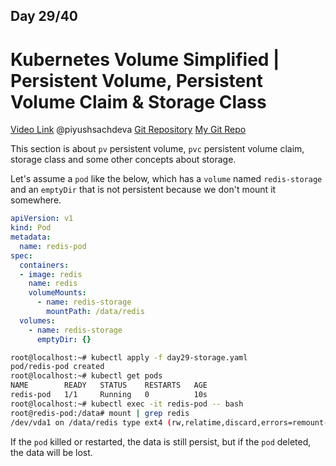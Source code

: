 ## Day 29/40
# Kubernetes Volume Simplified | Persistent Volume, Persistent Volume Claim & Storage Class
[Video Link](https://www.youtube.com/watch?v=2NzYX8_lX_0)
@piyushsachdeva 
[Git Repository](https://github.com/piyushsachdeva/CKA-2024/)
[My Git Repo](https://github.com/sina14/40daysofkubernetes)



This section is about `pv` persistent volume, `pvc` persistent volume claim, storage class and some other concepts about storage.

Let's assume a `pod` like the below, which has a `volume` named `redis-storage` and an `emptyDir` that is not persistent because we don't mount it somewhere.

```yaml
apiVersion: v1
kind: Pod
metadata:
  name: redis-pod
spec:
  containers:
  - image: redis
    name: redis
    volumeMounts:
      - name: redis-storage
        mountPath: /data/redis
  volumes:
    - name: redis-storage
      emptyDir: {}

```

```bash
root@localhost:~# kubectl apply -f day29-storage.yaml
pod/redis-pod created
root@localhost:~# kubectl get pods
NAME        READY   STATUS    RESTARTS   AGE
redis-pod   1/1     Running   0          10s
root@localhost:~# kubectl exec -it redis-pod -- bash
root@redis-pod:/data# mount | grep redis
/dev/vda1 on /data/redis type ext4 (rw,relatime,discard,errors=remount-ro)

```
If the `pod` killed or restarted, the data is still persist, but if the `pod` deleted, the data will be lost.










